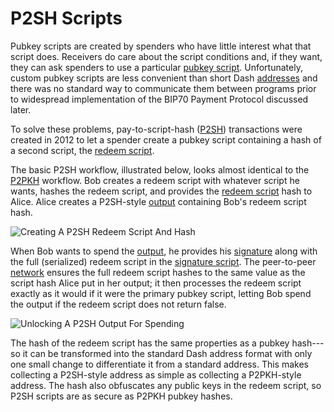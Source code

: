 # P2SH Scripts

Pubkey scripts are created by spenders who have little interest what that script does. Receivers do care about the script conditions and, if they want, they can ask spenders to use a particular [pubkey script](../resources/glossary.md#pubkey-script). Unfortunately, custom pubkey scripts are less convenient than short Dash [addresses](../resources/glossary.md#address) and there was no standard way to communicate them between programs prior to widespread implementation of the BIP70 Payment Protocol discussed later.

To solve these problems, pay-to-script-hash ([P2SH](../resources/glossary.md#pay-to-script-hash)) transactions were created in 2012 to let a spender create a pubkey script containing a hash of a second script, the [redeem script](../resources/glossary.md#redeem-script).

The basic P2SH workflow, illustrated below, looks almost identical to the [P2PKH](../resources/glossary.md#pay-to-pubkey-hash) workflow. Bob creates a redeem script with whatever script he wants, hashes the redeem script, and provides the [redeem script](../resources/glossary.md#redeem-script) hash to Alice. Alice creates a P2SH-style [output](../resources/glossary.md#output) containing Bob's redeem script hash.

![Creating A P2SH Redeem Script And Hash](https://dash-docs.github.io/img/dev/en-creating-p2sh-output.svg)

When Bob wants to spend the [output](../resources/glossary.md#output), he provides his [signature](../resources/glossary.md#signature) along with the full (serialized) redeem script in the [signature script](../resources/glossary.md#signature-script). The peer-to-peer [network](../resources/glossary.md#network) ensures the full redeem script hashes to the same value as the script hash Alice put in her output; it then processes the redeem script exactly as it would if it were the primary pubkey script, letting Bob spend the output if the redeem script does not return false.

![Unlocking A P2SH Output For Spending](https://dash-docs.github.io/img/dev/en-unlocking-p2sh-output.svg)

The hash of the redeem script has the same properties as a pubkey hash---so it can be transformed into the standard Dash address format with only one small change to differentiate it from a standard address. This makes collecting a P2SH-style address as simple as collecting a P2PKH-style address. The hash also obfuscates any public keys in the redeem script, so P2SH scripts are as secure as P2PKH pubkey hashes.
